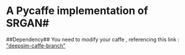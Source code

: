 # A Pycaffe implementation of SRGAN#

##Dependency##
You need to modify your caffe , referencing this link : ["deepsim-caffe-branch"](https://github.com/BVLC/caffe/compare/master...dosovits:deepsim)